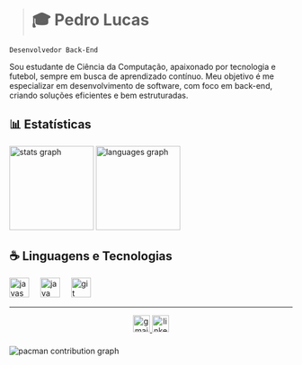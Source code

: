 > <h1 align="left"> 🎓 Pedro Lucas</h1>

`Desenvolvedor Back-End`

<p align="left">Sou estudante de Ciência da Computação, apaixonado por tecnologia e futebol, sempre em busca de aprendizado contínuo. Meu objetivo é me especializar em desenvolvimento de software, com foco em back-end, criando soluções eficientes e bem estruturadas.</p>

## 📊 Estatísticas
<div align="left">
  <img src="https://github-readme-stats.vercel.app/api?username=pedrolucasduart&hide_title=false&hide_rank=false&show_icons=true&include_all_commits=true&count_private=true&disable_animations=false&theme=github_dark&locale=en&hide_border=false" height="150" alt="stats graph"  />
  <img src="https://github-readme-stats.vercel.app/api/top-langs?username=pedrolucasduart&locale=en&hide_title=false&layout=compact&card_width=320&langs_count=5&theme=github_dark&hide_border=false" height="150" alt="languages graph"  />
</div>


 ## ☕ Linguagens e Tecnologias
 
<div align="left">
  <img src="https://cdn.jsdelivr.net/gh/devicons/devicon/icons/javascript/javascript-original.svg" height="35" alt="javascript logo"  />
  <img width="12" />
  <img src="https://cdn.jsdelivr.net/gh/devicons/devicon/icons/java/java-original.svg" height="35" alt="java logo"  />
  <img width="12" />
  <img src="https://cdn.jsdelivr.net/gh/devicons/devicon/icons/git/git-original.svg" height="35" alt="git logo"  />
</div>

---

<div align="center">
  <a href="pedrooliveiraa25@gmail.com" target="_blank">
    <img src="https://img.shields.io/static/v1?message=Gmail&logo=gmail&label=&color=474a51&logoColor=white&labelColor=&style=for-the-badge" height="30" alt="gmail logo"  />
  </a>
  <a href="https://www.linkedin.com/in/pedro-lucas-duarte-9b3814351/" target="_blank">
    <img src="https://img.shields.io/static/v1?message=LinkedIn&logo=linkedin&label=&color=0077B5&logoColor=white&labelColor=&style=for-the-badge" height="30" alt="linkedin logo"  />
  </a>
</div>

###

<picture>
  <source media="(prefers-color-scheme: dark)" srcset="https://raw.githubusercontent.com/pedrolucasduart/pedrolucasduart/output/pacman-contribution-graph-dark.svg">
  <source media="(prefers-color-scheme: light)" srcset="https://raw.githubusercontent.com/pedrolucasduart/pedrolucasduart/output/pacman-contribution-graph.svg">
  <img alt="pacman contribution graph" src="https://raw.githubusercontent.com/pedrolucasduart/pedrolucasduart/output/pacman-contribution-graph.svg">
</picture>
